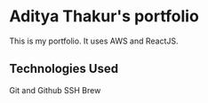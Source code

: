 # Aditya Thakur's portfolio

This is my portfolio. It uses AWS and ReactJS.

## Technologies Used

Git and Github
SSH
Brew
